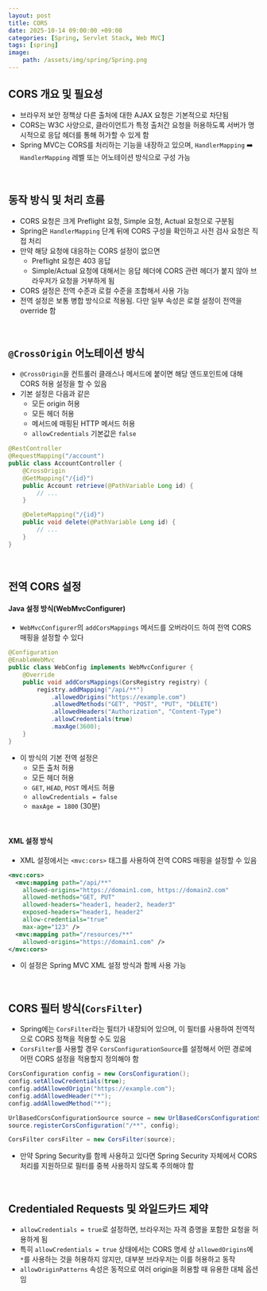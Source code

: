 ```yaml
---
layout: post
title: CORS
date: 2025-10-14 09:00:00 +09:00
categories: [Spring, Servlet Stack, Web MVC]
tags: [spring]
image:
    path: /assets/img/spring/Spring.png
---
```


## CORS 개요 및 필요성

- 브라우저 보안 정책상 다른 출처에 대한 AJAX 요청은 기본적으로 차단됨
- CORS는 W3C 사양으로, 클라이언트가 특정 출처간 요청을 허용하도록 서버가 명시적으로 응답 헤더를 통해 허가할 수 있게 함
- Spring MVC는 CORS를 처리하는 기능을 내장하고 있으며, `HandlerMapping` ➡️ `HandlerMapping` 레벨 또는 어노테이션 방식으로 구성 가능

<br>

## 동작 방식 및 처리 흐름

- CORS 요청은 크게 Preflight 요청, Simple 요청, Actual 요청으로 구분됨
- Spring은 `HandlerMapping` 단계 뒤에 CORS 구성을 확인하고 사전 검사 요청은 직접 처리
- 만약 해당 요청에 대응하는 CORS 설정이 없으면
  - Preflight 요청은 403 응답
  - Simple/Actual 요청에 대해서는 응답 헤더에 CORS 관련 헤더가 붙지 않아 브라우저가 요청을 거부하게 됨
- CORS 설정은 전역 수준과 로컬 수준을 조합해서 사용 가능
- 전역 설정은 보통 병합 방식으로 적용됨. 다만 일부 속성은 로컬 설정이 전역을 override 함

<br>

## `@CrossOrigin` 어노테이션 방식

- `@CrossOrigin`을 컨트롤러 클래스나 메서드에 붙이면 해당 엔드포인트에 대해 CORS 허용 설정을 할 수 있음
- 기본 설정은 다음과 같은
  - 모든 origin 허용
  - 모든 헤더 허용
  - 메서드에 매핑된 HTTP 메서드 허용
  - `allowCredentials` 기본값은 `false`

```java
@RestController
@RequestMapping("/account")
public class AccountController {
    @CrossOrigin
    @GetMapping("/{id}")
    public Account retrieve(@PathVariable Long id) {
        // ...
    }

    @DeleteMapping("/{id}")
    public void delete(@PathVariable Long id) {
        // ...
    }
}
```

<br>

## 전역 CORS 설정

#### Java 설정 방식(WebMvcConfigurer)

- `WebMvcConfigurer`의 `addCorsMappings` 메서드를 오버라이드 하여 전역 CORS 매핑을 설정할 수 있다

```java
@Configuration
@EnableWebMvc
public class WebConfig implements WebMvcConfigurer {
    @Override
    public void addCorsMappings(CorsRegistry registry) {
        registry.addMapping("/api/**")
            .allowedOrigins("https://example.com")
            .allowedMethods("GET", "POST", "PUT", "DELETE")
            .allowedHeaders("Authorization", "Content-Type")
            .allowCredentials(true)
            .maxAge(3600);
    }
}
```

- 이 방식의 기본 전역 설정은
  - 모든 출처 허용
  - 모든 헤더 허용
  - `GET`, `HEAD`, `POST` 메서드 허용
  - `allowCredentials = false`
  - `maxAge = 1800` (30분)

<br>

#### XML 설정 방식

- XML 설정에서는 `<mvc:cors>` 태그를 사용하여 전역 CORS 매핑을 설정할 수 있음

```xml
<mvc:cors>
  <mvc:mapping path="/api/**"
    allowed-origins="https://domain1.com, https://domain2.com"
    allowed-methods="GET, PUT"
    allowed-headers="header1, header2, header3"
    exposed-headers="header1, header2"
    allow-credentials="true"
    max-age="123" />
  <mvc:mapping path="/resources/**"
    allowed-origins="https://domain1.com" />
</mvc:cors>
```

- 이 설정은 Spring MVC XML 설정 방식과 함께 사용 가능

<br>

## CORS 필터 방식(`CorsFilter`)
- Spring에는 `CorsFilter`라는 필터가 내장되어 있으며, 이 필터를 사용하여 전역적으로 CORS 정책을 적용할 수도 있음
- `CorsFilter`를 사용할 경우 `CorsConfigurationSource`를 설정해서 어떤 경로에 어떤 CORS 설정을 적용할지 정의해야 함

```java
CorsConfiguration config = new CorsConfiguration();
config.setAllowCredentials(true);
config.addAllowedOrigin("https://example.com");
config.addAllowedHeader("*");
config.addAllowedMethod("*");

UrlBasedCorsConfigurationSource source = new UrlBasedCorsConfigurationSource();
source.registerCorsConfiguration("/**", config);

CorsFilter corsFilter = new CorsFilter(source);
```

- 만약 Spring Security를 함께 사용하고 있다면 Spring Security 자체에서 CORS 처리를 지원하므로 필터를 중복 사용하지 않도록 주의해야 함

<br>

## Credentialed Requests 및 와일드카드 제약

- `allowCredentials = true`로 설정하면, 브라우저는 자격 증명을 포함한 요청을 허용하게 됨
- 특히 `allowCredentials = true` 상태에서는 CORS 명세 상 `allowedOrigins`에 `*`를 사용하는 것을 허용하지 않지만, 대부분 브라우저는 이를 허용하고 동작
- `allowOriginPatterns` 속성은 동적으로 여러 origin을 허용할 때 유용한 대체 옵션임